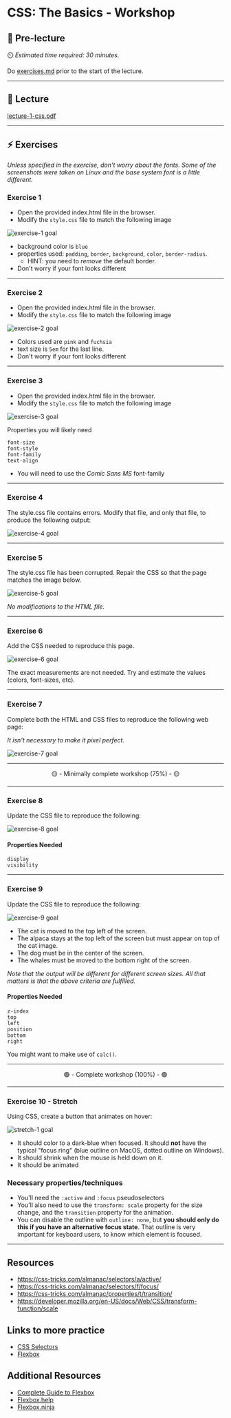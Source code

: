 # CSS: The Basics - Workshop

## 🦊 Pre-lecture

⏲️ _Estimated time required: 30 minutes._

Do [exercises.md](__0-pre-lecture) prior to the start of the lecture.

---

## 🦉 Lecture

[lecture-1-css.pdf](__1-lecture/lecture-1-css.pdf)

---

## ⚡ Exercises

_Unless specified in the exercise, don't worry about the fonts. Some of the screenshots were taken on Linux and the base system font is a little different._

### Exercise 1

- Open the provided index.html file in the browser.
- Modify the `style.css` file to match the following image

![exercise-1 goal](./__1-lecture/assets/ex-1-goal.png)

- background color is `blue`
- properties used: `padding`, `border`, `background`, `color`, `border-radius`.
  - HINT: you need to _remove_ the default border.
- Don't worry if your font looks different

---

### Exercise 2

- Open the provided index.html file in the browser.
- Modify the `style.css` file to match the following image

![exercise-2 goal](./__1-lecture/assets/ex-2-goal.png)

- Colors used are `pink` and `fuchsia`
- text size is `5em` for the last line.
- Don't worry if your font looks different

---

### Exercise 3

- Open the provided index.html file in the browser.
- Modify the `style.css` file to match the following image

![exercise-3 goal](./__1-lecture/assets/ex-3-goal.png)

Properties you will likely need

```
font-size
font-style
font-family
text-align
```

- You will need to use the _Comic Sans MS_ font-family

---

### Exercise 4

The style.css file contains errors. Modify that file, and only that file, to produce the following output:

![exercise-4 goal](./__1-lecture/assets/ex-4-goal.png)

---

### Exercise 5

The style.css file has been corrupted. Repair the CSS so that the page matches the image below.

![exercise-5 goal](./__1-lecture/assets/ex-5-goal.png)

_No modifications to the HTML file._

---

### Exercise 6

Add the CSS needed to reproduce this page.

![exercise-6 goal](./__1-lecture/assets/ex-6-goal.png)

The exact measurements are not needed. Try and estimate the values (colors, font-sizes, etc).

---

### Exercise 7

Complete both the HTML and CSS files to reproduce the following web page:

_It isn't necessary to make it pixel perfect._

![exercise-7 goal](./__1-lecture/assets/ex-7-goal.png)

---

<center>🟡 - Minimally complete workshop (75%) - 🟡</center>

---

### Exercise 8

Update the CSS file to reproduce the following:

![exercise-8 goal](./__1-lecture/assets/ex-8-goal.png)

#### Properties Needed

```
display
visibility
```

---

### Exercise 9

Update the CSS file to reproduce the following:

![exercise-9 goal](./__1-lecture/assets/ex-9-goal.png)

- The cat is moved to the top left of the screen.
- The alpaca stays at the top left of the screen but must appear on top of the cat image.
- The dog must be in the center of the screen.
- The whales must be moved to the bottom right of the screen.

_Note that the output will be different for different screen sizes. All that matters is that the above criteria are fulfilled._

#### Properties Needed

```
z-index
top
left
position
bottom
right
```

You might want to make use of `calc()`.

---

<center>🟢 - Complete workshop (100%) - 🟢</center>

---

### Exercise 10 - Stretch

Using CSS, create a button that animates on hover:

![stretch-1 goal](./__1-lecture/assets/stretch-1-goal.gif)

- It should color to a dark-blue when focused. It should **not** have the typical "focus ring" (blue outline on MacOS, dotted outline on Windows).
- It should shrink when the mouse is held down on it.
- It should be animated

### Necessary properties/techniques

- You'll need the `:active` and `:focus` pseudoselectors
- You'll also need to use the `transform: scale` property for the size change, and the `transition` property for the animation.
- You can disable the outline with `outline: none`, but **you should only do this if you have an alternative focus state**. That outline is very important for keyboard users, to know which element is focused.

---

## Resources

- https://css-tricks.com/almanac/selectors/a/active/
- https://css-tricks.com/almanac/selectors/f/focus/
- https://css-tricks.com/almanac/properties/t/transition/
- https://developer.mozilla.org/en-US/docs/Web/CSS/transform-function/scale

## Links to more practice

- [CSS Selectors](https://flukeout.github.io/)
- [Flexbox](https://flexboxfroggy.com/)

## Additional Resources

- [Complete Guide to Flexbox](https://css-tricks.com/snippets/css/a-guide-to-flexbox/)
- [Flexbox.help](https://flexbox.help/)
- [Flexbox.ninja](https://flexbox.ninja/)
